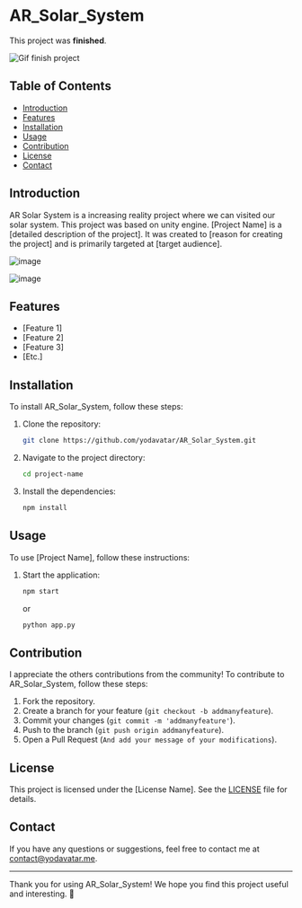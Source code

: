# AR_Solar_System
This project was **finished**.

![Gif finish project](https://media.tenor.com/w7D79HmiUKwAAAAM/rolando-check.gif)


## Table of Contents

- [Introduction](#introduction)
- [Features](#features)
- [Installation](#installation)
- [Usage](#usage)
- [Contribution](#contribution)
- [License](#license)
- [Contact](#contact)

## Introduction

AR Solar System is a increasing reality project where we can visited our solar system.
This project was based on unity engine.
[Project Name] is a [detailed description of the project]. It was created to [reason for creating the project] and is primarily targeted at [target audience].

![image](https://github.com/user-attachments/assets/d7815ac2-3a06-42f3-b459-6adecd0be3c0)

![image](https://github.com/Yodavatar/AR_Solar_System/blob/main/VideoScreen)



## Features

- [Feature 1]
- [Feature 2]
- [Feature 3]
- [Etc.]

## Installation

To install AR_Solar_System, follow these steps:

1. Clone the repository:
   ```bash
   git clone https://github.com/yodavatar/AR_Solar_System.git
   ```
2. Navigate to the project directory:
   ```bash
   cd project-name
   ```
3. Install the dependencies:
   ```bash
   npm install
   ```

## Usage

To use [Project Name], follow these instructions:

1. Start the application:
   ```bash
   npm start
   ```
   or
   ```bash
   python app.py
   ```

## Contribution

I appreciate the others contributions from the community!
To contribute to AR_Solar_System, follow these steps:

1. Fork the repository.
2. Create a branch for your feature (`git checkout -b addmanyfeature`).
3. Commit your changes (`git commit -m 'addmanyfeature'`).
4. Push to the branch (`git push origin addmanyfeature`).
5. Open a Pull Request (`And add your message of your modifications`).

## License

This project is licensed under the [License Name]. See the [LICENSE](LICENSE) file for details.

## Contact

If you have any questions or suggestions, feel free to contact me at contact@yodavatar.me.

---

Thank you for using AR_Solar_System! We hope you find this project useful and interesting. 🚀
